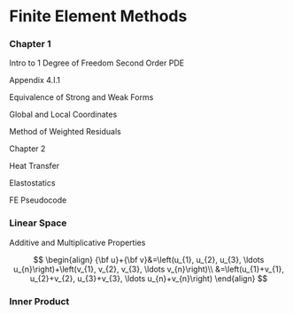 # Finite Element Methods

### Chapter 1

Intro to 1 Degree of Freedom Second Order PDE

Appendix 4.I.1

Equivalence of Strong and Weak Forms

Global and Local Coordinates

Method of Weighted Residuals 

Chapter 2

Heat Transfer 

Elastostatics

FE Pseudocode





### Linear Space 

Additive and Multiplicative Properties 

$$
\begin{align}
{\bf u}+{\bf v}&=\left(u_{1}, u_{2}, u_{3}, \ldots u_{n}\right)+\left(v_{1}, v_{2}, v_{3}, \ldots v_{n}\right)\\
&=\left(u_{1}+v_{1}, u_{2}+v_{2}, u_{3}+v_{3}, \ldots u_{n}+v_{n}\right)
\end{align}
$$

### Inner Product



